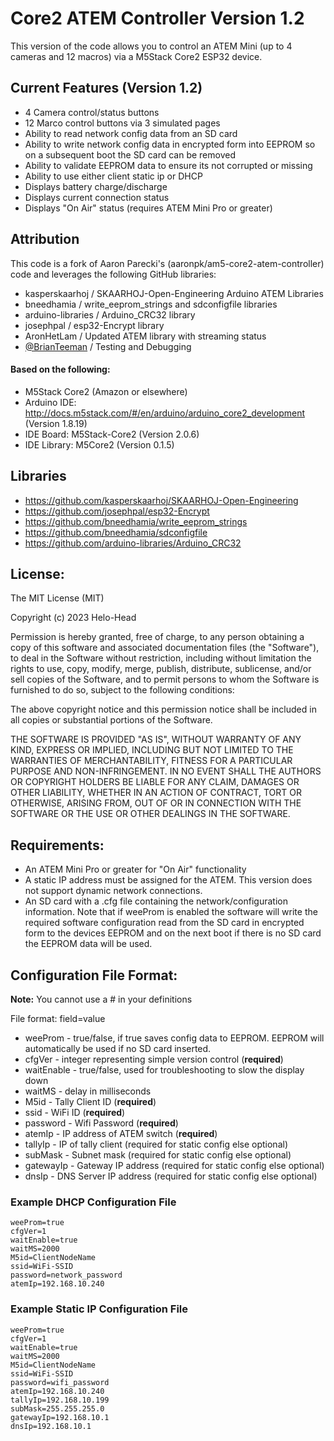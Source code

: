 # Core2 ATEM Controller Version 1.2
This version of the code allows you to control an ATEM Mini (up to 4 cameras and 12 macros) via a M5Stack Core2 ESP32 device. 

## Current Features (Version 1.2)
- 	4 Camera control/status buttons
- 	12 Marco control buttons via 3 simulated pages
- 	Ability to read network config data from an SD card
- 	Ability to write network config data in encrypted form into EEPROM so on a subsequent boot the SD card can be removed
- 	Ability to validate EEPROM data to ensure its not corrupted or missing
- Ability to use either client static ip or DHCP
- Displays battery charge/discharge
- Displays current connection status
- Displays "On Air" status (requires ATEM Mini Pro or greater)

## Attribution
This code is a fork of Aaron Parecki's (aaronpk/am5-core2-atem-controller) code and leverages the following GitHub libraries:

- 	kasperskaarhoj / SKAARHOJ-Open-Engineering Arduino ATEM Libraries
- 	bneedhamia / write_eeprom_strings and sdconfigfile libraries
- 	arduino-libraries / Arduino_CRC32 library
- 	josephpal / esp32-Encrypt library
- 	AronHetLam / Updated ATEM library with streaming status
- 	[@BrianTeeman](https://github.com/brianteeman) / Testing and Debugging

#### Based on the following:
- M5Stack Core2 (Amazon or elsewhere)
- Arduino IDE: http://docs.m5stack.com/#/en/arduino/arduino_core2_development (Version 1.8.19)
- IDE Board: M5Stack-Core2 (Version 2.0.6)
- IDE Library: M5Core2 (Version 0.1.5)

## Libraries
- https://github.com/kasperskaarhoj/SKAARHOJ-Open-Engineering
- https://github.com/josephpal/esp32-Encrypt
- https://github.com/bneedhamia/write_eeprom_strings
- https://github.com/bneedhamia/sdconfigfile
- https://github.com/arduino-libraries/Arduino_CRC32

## License:
The MIT License (MIT)

Copyright (c) 2023 Helo-Head

Permission is hereby granted, free of charge, to any person obtaining a copy of this software and associated documentation files (the "Software"), to deal in the Software without restriction, including without limitation the rights to use, copy, modify, merge, publish, distribute, sublicense, and/or sell copies of the Software, and to permit persons to whom the Software is furnished to do so, subject to the following conditions:

The above copyright notice and this permission notice shall be included in all copies or substantial portions of the Software.

THE SOFTWARE IS PROVIDED "AS IS", WITHOUT WARRANTY OF ANY KIND, EXPRESS OR IMPLIED, INCLUDING BUT NOT LIMITED TO THE WARRANTIES OF MERCHANTABILITY, FITNESS FOR A PARTICULAR PURPOSE AND NON-INFRINGEMENT. IN NO EVENT SHALL THE AUTHORS OR COPYRIGHT HOLDERS BE LIABLE FOR ANY CLAIM, DAMAGES OR OTHER LIABILITY, WHETHER IN AN ACTION OF CONTRACT, TORT OR OTHERWISE, ARISING FROM, OUT OF OR IN CONNECTION WITH THE SOFTWARE OR THE USE OR OTHER DEALINGS IN THE SOFTWARE.

## Requirements:
- An ATEM Mini Pro or greater for "On Air" functionality
- A static IP address must be assigned for the ATEM. This version does not support dynamic network connections. 
- An SD card with a .cfg file containing the network/configuration information. Note that if weeProm is enabled the software will write the required software configuration read from the SD card in encrypted form to the devices EEPROM and on the next boot if there is no SD card the EEPROM data will be used. 

## Configuration File Format:
**Note:** You cannot use a # in your definitions

File format: field=value

- weeProm - true/false, if true saves config data to EEPROM. EEPROM will automatically be used if no SD card inserted.
- cfgVer - integer representing simple version control (**required**)
- waitEnable - true/false, used for troubleshooting to slow the display down
- waitMS - delay in milliseconds
- M5id - Tally Client ID (**required**)
- ssid - WiFi ID (**required**)
- password - Wifi Password (**required**)
- atemIp - IP address of ATEM switch (**required**)
- tallyIp - IP of tally client (required for static config else optional)
- subMask - Subnet mask (required for static config else optional)
- gatewayIp - Gateway IP address (required for static config else optional)
- dnsIp - DNS Server IP address (required for static config else optional)

### 	Example DHCP Configuration File
	weeProm=true
	cfgVer=1
	waitEnable=true
	waitMS=2000
	M5id=ClientNodeName
	ssid=WiFi-SSID
	password=network_password
	atemIp=192.168.10.240

### 	Example Static IP Configuration File
	weeProm=true
	cfgVer=1
	waitEnable=true
	waitMS=2000
	M5id=ClientNodeName
	ssid=WiFi-SSID
	password=wifi_password
	atemIp=192.168.10.240
	tallyIp=192.168.10.199
	subMask=255.255.255.0
	gatewayIp=192.168.10.1
	dnsIp=192.168.10.1	
